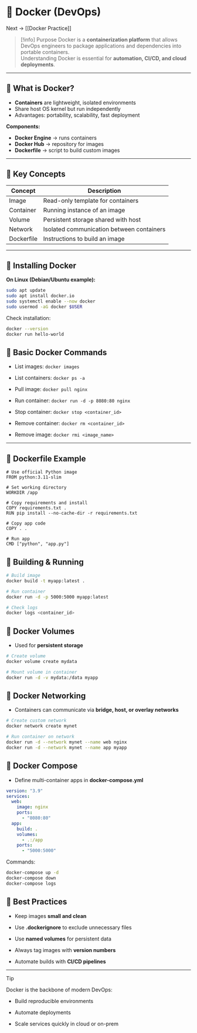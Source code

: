 # 🐳 Docker (DevOps)

Next → [[Docker Practice]]

> [!info] Purpose
Docker is a **containerization platform** that allows DevOps engineers to package applications and dependencies into portable containers.  
Understanding Docker is essential for **automation, CI/CD, and cloud deployments**.

---

## 🔹 What is Docker?
- **Containers** are lightweight, isolated environments  
- Share host OS kernel but run independently  
- Advantages: portability, scalability, fast deployment  

**Components:**
- **Docker Engine** → runs containers  
- **Docker Hub** → repository for images  
- **Dockerfile** → script to build custom images  

---

## 🔹 Key Concepts
| Concept         | Description                                     |
|-----------------|------------------------------------------------|
| Image           | Read-only template for containers             |
| Container       | Running instance of an image                  |
| Volume          | Persistent storage shared with host           |
| Network         | Isolated communication between containers     |
| Dockerfile      | Instructions to build an image                |

---

## 🔹 Installing Docker
**On Linux (Debian/Ubuntu example):**
```bash
sudo apt update
sudo apt install docker.io
sudo systemctl enable --now docker
sudo usermod -aG docker $USER
```
Check installation:
```bash
docker --version
docker run hello-world
```

## 🔹 Basic Docker Commands

- List images: `docker images`
    
- List containers: `docker ps -a`
    
- Pull image: `docker pull nginx`
    
- Run container: `docker run -d -p 8080:80 nginx`
    
- Stop container: `docker stop <container_id>`
    
- Remove container: `docker rm <container_id>`
    
- Remove image: `docker rmi <image_name>`
    

---

## 🔹 Dockerfile Example

```
# Use official Python image
FROM python:3.11-slim

# Set working directory
WORKDIR /app

# Copy requirements and install
COPY requirements.txt .
RUN pip install --no-cache-dir -r requirements.txt

# Copy app code
COPY . .

# Run app
CMD ["python", "app.py"]
```

## 🔹 Building & Running

```bash
# Build image
docker build -t myapp:latest .

# Run container
docker run -d -p 5000:5000 myapp:latest

# Check logs
docker logs <container_id>
```

## 🔹 Docker Volumes

- Used for **persistent storage**

```bash
# Create volume
docker volume create mydata

# Mount volume in container
docker run -d -v mydata:/data myapp
```

## 🔹 Docker Networking

- Containers can communicate via **bridge, host, or overlay networks**

```bash
# Create custom network
docker network create mynet

# Run container on network
docker run -d --network mynet --name web nginx
docker run -d --network mynet --name app myapp
```

## 🔹 Docker Compose

- Define multi-container apps in **docker-compose.yml**

```yaml
version: "3.9"
services:
  web:
    image: nginx
    ports:
      - "8080:80"
  app:
    build: .
    volumes:
      - .:/app
    ports:
      - "5000:5000"
```

Commands:
```bash
docker-compose up -d
docker-compose down
docker-compose logs
```

## 🔹 Best Practices

- Keep images **small and clean**
    
- Use **.dockerignore** to exclude unnecessary files
    
- Use **named volumes** for persistent data
    
- Always tag images with **version numbers**
    
- Automate builds with **CI/CD pipelines**
    

---

> [!tip]  
> Docker is the backbone of modern DevOps:

- Build reproducible environments
    
- Automate deployments
    
- Scale services quickly in cloud or on-prem